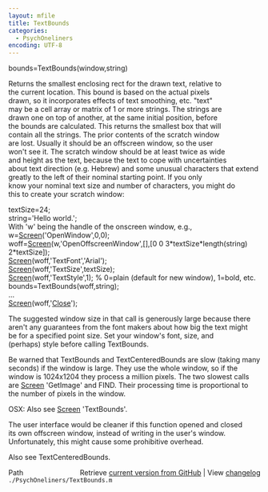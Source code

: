 ```yaml
---
layout: mfile
title: TextBounds
categories:
  - PsychOneliners
encoding: UTF-8
---
```


bounds=TextBounds(window,string)  

Returns the smallest enclosing rect for the drawn text, relative to  
the current location. This bound is based on the actual pixels  
drawn, so it incorporates effects of text smoothing, etc. "text"  
may be a cell array or matrix of 1 or more strings. The strings are  
drawn one on top of another, at the same initial position, before  
the bounds are calculated. This returns the smallest box that will  
contain all the strings. The prior contents of the scratch window  
are lost. Usually it should be an offscreen window, so the user  
won't see it. The scratch window should be at least twice as wide  
and height as the text, because the text to cope with uncertainties  
about text direction (e.g. Hebrew) and some unusual characters that extend  
greatly to the left of their nominal starting point. If you only  
know your nominal text size and number of characters, you might do  
this to create your scratch window:  

textSize=24;  
string='Hello world.';  
With 'w' being the handle of the onscreen window, e.g., w=[Screen](/docs/Screen)('OpenWindow',0,0);  
woff=[Screen](/docs/Screen)(w,'OpenOffscreenWindow',[],[0 0 3\*textSize\*length(string) 2\*textSize]);  
[Screen](/docs/Screen)(woff,'TextFont','Arial');  
[Screen](/docs/Screen)(woff,'TextSize',textSize);  
[Screen](/docs/Screen)(woff,'TextStyle',1); % 0=plain (default for new window), 1=bold, etc.  
bounds=TextBounds(woff,string);  
...  
[Screen](/docs/Screen)(woff,'[Close](/docs/Close)');  

The suggested window size in that call is generously large because there  
aren't any guarantees from the font makers about how big the text might  
be for a specified point size. Set your window's font, size, and  
(perhaps) style before calling TextBounds.  

Be warned that TextBounds and TextCenteredBounds are slow (taking many  
seconds) if the window is large. They use the whole window, so if the  
window is 1024x1204 they process a million pixels. The two slowest calls  
are [Screen](/docs/Screen) 'GetImage' and FIND. Their processing time is proportional to  
the number of pixels in the window.  

OSX: Also see [Screen](/docs/Screen) 'TextBounds'.  

The user interface would be cleaner if this function opened and closed  
its own offscreen window, instead of writing in the user's window.  
Unfortunately, this might cause some prohibitive overhead.  

Also see TextCenteredBounds.  


<div class="code_header" style="text-align:right;">
  <span style="float:left;">Path&nbsp;&nbsp;</span> <span class="counter">Retrieve <a href=
  "https://raw.github.com/Psychtoolbox-3/Psychtoolbox-3/beta/./PsychOneliners/TextBounds.m">current version from GitHub</a> | View <a href=
  "https://github.com/Psychtoolbox-3/Psychtoolbox-3/commits/beta/./PsychOneliners/TextBounds.m">changelog</a></span>
</div>
<div class="code">
  <code>./PsychOneliners/TextBounds.m</code>
</div>
